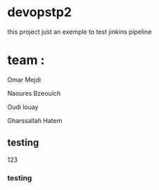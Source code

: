 # devopstp2
 this project just an exemple to test jinkins pipeline 
 
 # team : 
 Omar Mejdi 
 
 Naoures Bzeouich 
 
 Oudi louay 
 
 Gharssallah Hatem 

 ## testing 
 123

### testing 







 
